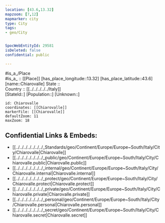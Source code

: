 ```yaml
---
location: [43.6,13.32] 
mapzoom: [7,12] 
mapmarker: city 
type: City
tags:
- geo/City


SpocWebEntityId: 29581
isDeleted: false
confidential: public

---
```

#is_a_/Place  
#is_a_ :: [[Place]] 
[has_place_longitude::13.32] 
[has_place_latitude::43.6] 
[name::Chiarovalle] 
State ::  
Country :: [[../../../../../Italy]]  
[StateId::] 
[Population::] 
[Unknown::] 


```leaflet
id: Chiarovalle
coordinates: [[Chiarovalle]] 
markerFile: [[Chiarovalle]] 
defaultZoom: 11 
maxZoom: 18
```


## Confidential Links & Embeds: 
- [[../../../../../../../_Standards/geo/Continent/Europe/Europe~South/Italy/City/Chiarovalle|Chiarovalle]] 
- [[../../../../../../../_public/geo/Continent/Europe/Europe~South/Italy/City/Chiarovalle.public|Chiarovalle.public]] 
- [[../../../../../../../_internal/geo/Continent/Europe/Europe~South/Italy/City/Chiarovalle.internal|Chiarovalle.internal]] 
- [[../../../../../../../_protect/geo/Continent/Europe/Europe~South/Italy/City/Chiarovalle.protect|Chiarovalle.protect]] 
- [[../../../../../../../_private/geo/Continent/Europe/Europe~South/Italy/City/Chiarovalle.private|Chiarovalle.private]] 
- [[../../../../../../../_personal/geo/Continent/Europe/Europe~South/Italy/City/Chiarovalle.personal|Chiarovalle.personal]] 
- [[../../../../../../../_secret/geo/Continent/Europe/Europe~South/Italy/City/Chiarovalle.secret|Chiarovalle.secret]] 
